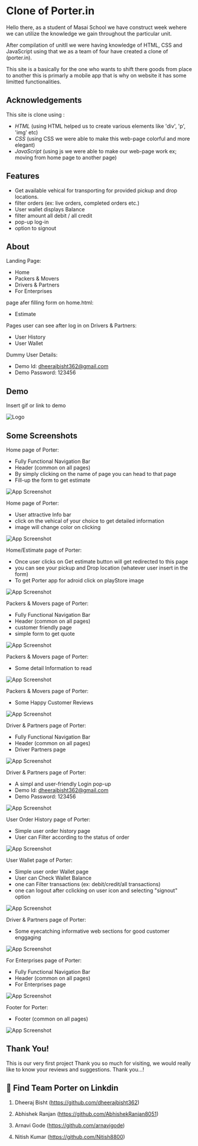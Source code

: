 # Clone of Porter.in

Hello there, as a student of Masai School we have construct week wehere we can utilize the knowledge we gain throughout the particular unit.

After compilation of unitII we were having knowledge of HTML, CSS and JavaScript using that we as a team of four have created a clone of (porter.in).

This site is a basically for the one who wants to shift there goods from place to another this is primarly a mobile app that is why on website it has some limitted functionalities.

## Acknowledgements

This site is clone using :

- _HTML_
  (using HTML helped us to create various elements like 'div', 'p', 'img' etc)
- _CSS_
  (using CSS we were able to make this web-page colorful and more elegant)
- _JavaScript_
  (using js we were able to make our web-page work ex; moving from home page to another page)

## Features

- Get available vehical for transporting for provided pickup and drop locations.
- filter orders (ex: live orders, completed orders etc.)
- User wallet displays Balance
- filter amount all debit / all credit
- pop-up log-in
- option to signout

## About

Landing Page:

- Home
- Packers & Movers
- Drivers & Partners
- For Enterprises

page afer filling form on home.html:

- Estimate

Pages user can see after log in on Drivers & Partners:

- User History
- User Wallet

Dummy User Details:
- Demo Id: dheerajbisht362@gmail.com
- Demo Password: 123456



## Demo

Insert gif or link to demo

![Logo](https://upload.wikimedia.org/wikipedia/commons/e/eb/Porter-logo.png)

## Some Screenshots
Home page of Porter:
- Fully Functional Navigation Bar
- Header (common on all pages)
- By simply clicking on the name of page you can head to that page
- Fill-up the form to get estimate

![App Screenshot](https://github.com/dheerajbisht362/constructWeekPorterClone/blob/master/images/0001.JPG)

Home page of Porter:
- User attractive Info bar
- click on the vehical of your choice to get detailed information
- image will change color on clicking 

![App Screenshot](https://github.com/dheerajbisht362/constructWeekPorterClone/blob/master/images/0002.JPG)

Home/Estimate page of Porter:
- Once user clicks on Get estimate button will get redirected to this page
- you can see your pickup and Drop location (whatever user insert in the form)
- To get Porter app for adroid click on playStore image

![App Screenshot](https://github.com/dheerajbisht362/constructWeekPorterClone/blob/master/images/00014.JPG)

Packers & Movers page of Porter:
- Fully Functional Navigation Bar
- Header (common on all pages)
- customer friendly page
- simple form to get quote

![App Screenshot](https://github.com/dheerajbisht362/constructWeekPorterClone/blob/master/images/0005.JPG)

Packers & Movers page of Porter:
- Some detail Information to read

![App Screenshot](https://github.com/dheerajbisht362/constructWeekPorterClone/blob/master/images/0006.JPG)

Packers & Movers page of Porter:
- Some Happy Customer Reviews

![App Screenshot](https://github.com/dheerajbisht362/constructWeekPorterClone/blob/master/images/0007.JPG)

Driver & Partners page of Porter:
- Fully Functional Navigation Bar
- Header (common on all pages)
- Driver Partners page

![App Screenshot](https://github.com/dheerajbisht362/constructWeekPorterClone/blob/master/images/0008.JPG)

Driver & Partners page of Porter:
- A simpl and user-friendly Login pop-up
- Demo Id: dheerajbisht362@gmail.com
- Demo Password: 123456

![App Screenshot](https://github.com/dheerajbisht362/constructWeekPorterClone/blob/master/images/00011.JPG)

User Order History page of Porter:
- Simple user order history page 
- User can Filter according to the status of order

![App Screenshot](https://github.com/dheerajbisht362/constructWeekPorterClone/blob/master/images/00012.JPG)

User Wallet page of Porter:
- Simple user order Wallet page 
- User can Check Wallet Balance
- one can Filter transactions (ex: debit/credit/all transactions)
- one can logout after cclicking on user icon and selecting "signout" option

![App Screenshot](https://github.com/dheerajbisht362/constructWeekPorterClone/blob/master/images/00013.JPG)

Driver & Partners page of Porter:
- Some eyecatching informative web sections for good customer enggaging

![App Screenshot](./images/0009.jpg)

For Enterprises page of Porter:
- Fully Functional Navigation Bar
- Header (common on all pages)
- For Enterprises page

![App Screenshot](https://github.com/dheerajbisht362/constructWeekPorterClone/blob/master/images/00010.JPG)

Footer for Porter:
- Footer (common on all pages)
  

![App Screenshot](https://github.com/dheerajbisht362/constructWeekPorterClone/blob/master/images/0004.JPG)


## Thank You!
This is our very first project Thank you so much for visiting, we would really like to know your reviews and suggestions.
Thank you...!  

## 🔗 Find Team Porter on Linkdin

1. Dheeraj Bisht
   (https://github.com/dheerajbisht362)

2. Abhishek Ranjan
   (https://github.com/AbhishekRanjan8051)

3. Arnavi Gode
   (https://github.com/arnavigode)

4. Nitish Kumar
   (https://github.com/Nitish8800)
